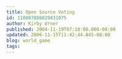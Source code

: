 ```yaml
---
title: Open Source Voting
id: 110087886029431075
author: Kirby Urner
published: 2004-11-19T07:18:00.000-08:00
updated: 2006-11-15T11:42:44.845-08:00
blog: world_game
tags: 
---
```


